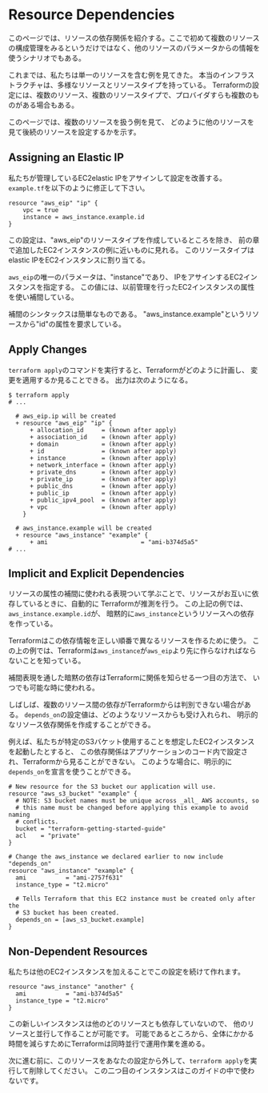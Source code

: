 # Resource Dependencies
このページでは、リソースの依存関係を紹介する。ここで初めて複数のリソースの構成管理をみるというだけではなく、他のリソースのパラメータからの情報を使うシナリオでもある。

これまでは、私たちは単一のリソースを含む例を見てきた。
本当のインフラストラクチャは、多様なリソースとリソースタイプを持っている。
Terraformの設定には、複数のリソース、複数のリソースタイプで、プロバイダすらも複数のものがある場合もある。

このページでは、複数のリソースを扱う例を見て、
どのように他のリソースを見て後続のリソースを設定するかを示す。

## Assigning an Elastic IP
私たちが管理しているEC2elastic IPをアサインして設定を改善する。
`example.tf`を以下のように修正して下さい。

```
resource "aws_eip" "ip" {
    vpc = true
    instance = aws_instance.example.id
}
```

この設定は、"aws_eip"のリソースタイプを作成しているところを除き、
前の章で追加したEC2インスタンスの例に近いものに見れる。
このリソースタイプはelastic IPをEC2インスタンスに割り当てる。

`aws_eip`の唯一のパラメータは、"instance"であり、
IPをアサインするEC2インスタンスを指定する。
この値には、以前管理を行ったEC2インスタンスの属性を使い補間している。

補間のシンタックスは簡単なものである。
"aws_instance.example"というリソースから"id"の属性を要求している。

## Apply Changes
`terraform apply`のコマンドを実行すると、Terraformがどのように計画し、
変更を適用するか見ることできる。
出力は次のようになる。

```
$ terraform apply
# ...

  # aws_eip.ip will be created
  + resource "aws_eip" "ip" {
      + allocation_id     = (known after apply)
      + association_id    = (known after apply)
      + domain            = (known after apply)
      + id                = (known after apply)
      + instance          = (known after apply)
      + network_interface = (known after apply)
      + private_dns       = (known after apply)
      + private_ip        = (known after apply)
      + public_dns        = (known after apply)
      + public_ip         = (known after apply)
      + public_ipv4_pool  = (known after apply)
      + vpc               = (known after apply)
    }

  # aws_instance.example will be created
  + resource "aws_instance" "example" {
      + ami                          = "ami-b374d5a5"
# ...
```

## Implicit and Explicit Dependencies
リソースの属性の補間に使われる表現ついて学ぶことで、リソースがお互いに依存しているときに、自動的に
Terraformが推測を行う。
この上記の例では、`aws_instance.example.id`が、
暗黙的に`aws_instance`というリソースへの依存を作っている。

Terraformはこの依存情報を正しい順番で異なるリソースを作るために使う。
この上の例では、Terraformは`aws_instance`が`aws_eip`より先に作らなければならないことを知っている。

補間表現を通した暗黙の依存はTerraformに関係を知らせる一つ目の方法で、
いつでも可能な時に使われる。

しばしば、複数のリソース間の依存がTerraformからは判別できない場合がある。
`depends_on`の設定値は、どのようなリソースからも受け入れられ、
明示的なリソース依存関係を作成することができる。

例えば、私たちが特定のS3バケット使用することを想定したEC2インスタンスを起動したとすると、
この依存関係はアプリケーションのコード内で設定され、Terraformから見ることができない。
このような場合に、明示的に`depends_on`を宣言を使うことができる。

```
# New resource for the S3 bucket our application will use.
resource "aws_s3_bucket" "example" {
  # NOTE: S3 bucket names must be unique across _all_ AWS accounts, so
  # this name must be changed before applying this example to avoid naming
  # conflicts.
  bucket = "terraform-getting-started-guide"
  acl    = "private"
}

# Change the aws_instance we declared earlier to now include "depends_on"
resource "aws_instance" "example" {
  ami           = "ami-2757f631"
  instance_type = "t2.micro"

  # Tells Terraform that this EC2 instance must be created only after the
  # S3 bucket has been created.
  depends_on = [aws_s3_bucket.example]
}
```

## Non-Dependent Resources
私たちは他のEC2インスタンスを加えることでこの設定を続けて作れます。
```
resource "aws_instance" "another" {
  ami           = "ami-b374d5a5"
  instance_type = "t2.micro"
}
```
この新しいインスタンスは他のどのリソースとも依存していないので、
他のリソースと並行して作ることが可能です。
可能であるところから、全体にかかる時間を減らすためにTerraformは同時並行で運用作業を進める。

次に進む前に、このリソースをあなたの設定から外して、`terraform apply`を実行して削除してください。
この二つ目のインスタンスはこのガイドの中で使わないです。
